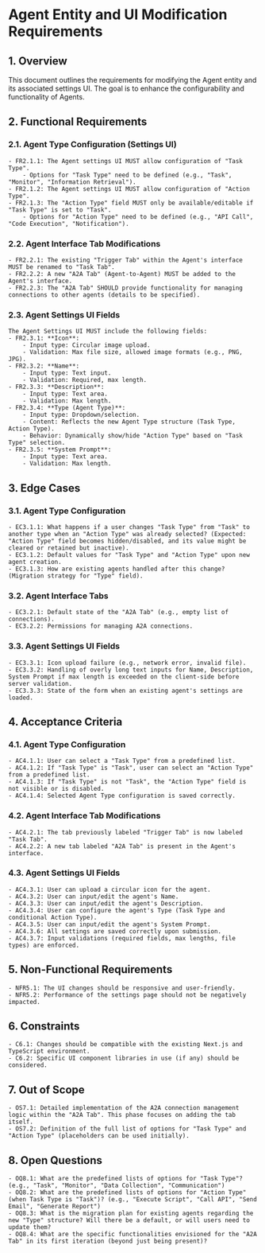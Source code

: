 # Agent Entity and UI Modification Requirements

## 1. Overview

This document outlines the requirements for modifying the Agent entity and its associated settings UI. The goal is to enhance the configurability and functionality of Agents.

## 2. Functional Requirements

### 2.1. Agent Type Configuration (Settings UI)
    - FR2.1.1: The Agent settings UI MUST allow configuration of "Task Type".
        - Options for "Task Type" need to be defined (e.g., "Task", "Monitor", "Information Retrieval").
    - FR2.1.2: The Agent settings UI MUST allow configuration of "Action Type".
    - FR2.1.3: The "Action Type" field MUST only be available/editable if "Task Type" is set to "Task".
        - Options for "Action Type" need to be defined (e.g., "API Call", "Code Execution", "Notification").

### 2.2. Agent Interface Tab Modifications
    - FR2.2.1: The existing "Trigger Tab" within the Agent's interface MUST be renamed to "Task Tab".
    - FR2.2.2: A new "A2A Tab" (Agent-to-Agent) MUST be added to the Agent's interface.
    - FR2.2.3: The "A2A Tab" SHOULD provide functionality for managing connections to other agents (details to be specified).

### 2.3. Agent Settings UI Fields
    The Agent Settings UI MUST include the following fields:
    - FR2.3.1: **Icon**:
        - Input type: Circular image upload.
        - Validation: Max file size, allowed image formats (e.g., PNG, JPG).
    - FR2.3.2: **Name**:
        - Input type: Text input.
        - Validation: Required, max length.
    - FR2.3.3: **Description**:
        - Input type: Text area.
        - Validation: Max length.
    - FR2.3.4: **Type (Agent Type)**:
        - Input type: Dropdown/selection.
        - Content: Reflects the new Agent Type structure (Task Type, Action Type).
        - Behavior: Dynamically show/hide "Action Type" based on "Task Type" selection.
    - FR2.3.5: **System Prompt**:
        - Input type: Text area.
        - Validation: Max length.

## 3. Edge Cases

### 3.1. Agent Type Configuration
    - EC3.1.1: What happens if a user changes "Task Type" from "Task" to another type when an "Action Type" was already selected? (Expected: "Action Type" field becomes hidden/disabled, and its value might be cleared or retained but inactive).
    - EC3.1.2: Default values for "Task Type" and "Action Type" upon new agent creation.
    - EC3.1.3: How are existing agents handled after this change? (Migration strategy for "Type" field).

### 3.2. Agent Interface Tabs
    - EC3.2.1: Default state of the "A2A Tab" (e.g., empty list of connections).
    - EC3.2.2: Permissions for managing A2A connections.

### 3.3. Agent Settings UI Fields
    - EC3.3.1: Icon upload failure (e.g., network error, invalid file).
    - EC3.3.2: Handling of overly long text inputs for Name, Description, System Prompt if max length is exceeded on the client-side before server validation.
    - EC3.3.3: State of the form when an existing agent's settings are loaded.

## 4. Acceptance Criteria

### 4.1. Agent Type Configuration
    - AC4.1.1: User can select a "Task Type" from a predefined list.
    - AC4.1.2: If "Task Type" is "Task", user can select an "Action Type" from a predefined list.
    - AC4.1.3: If "Task Type" is not "Task", the "Action Type" field is not visible or is disabled.
    - AC4.1.4: Selected Agent Type configuration is saved correctly.

### 4.2. Agent Interface Tab Modifications
    - AC4.2.1: The tab previously labeled "Trigger Tab" is now labeled "Task Tab".
    - AC4.2.2: A new tab labeled "A2A Tab" is present in the Agent's interface.

### 4.3. Agent Settings UI Fields
    - AC4.3.1: User can upload a circular icon for the agent.
    - AC4.3.2: User can input/edit the agent's Name.
    - AC4.3.3: User can input/edit the agent's Description.
    - AC4.3.4: User can configure the agent's Type (Task Type and conditional Action Type).
    - AC4.3.5: User can input/edit the agent's System Prompt.
    - AC4.3.6: All settings are saved correctly upon submission.
    - AC4.3.7: Input validations (required fields, max lengths, file types) are enforced.

## 5. Non-Functional Requirements
    - NFR5.1: The UI changes should be responsive and user-friendly.
    - NFR5.2: Performance of the settings page should not be negatively impacted.

## 6. Constraints
    - C6.1: Changes should be compatible with the existing Next.js and TypeScript environment.
    - C6.2: Specific UI component libraries in use (if any) should be considered.

## 7. Out of Scope
    - OS7.1: Detailed implementation of the A2A connection management logic within the "A2A Tab". This phase focuses on adding the tab itself.
    - OS7.2: Definition of the full list of options for "Task Type" and "Action Type" (placeholders can be used initially).

## 8. Open Questions
    - OQ8.1: What are the predefined lists of options for "Task Type"? (e.g., "Task", "Monitor", "Data Collection", "Communication")
    - OQ8.2: What are the predefined lists of options for "Action Type" (when Task Type is "Task")? (e.g., "Execute Script", "Call API", "Send Email", "Generate Report")
    - OQ8.3: What is the migration plan for existing agents regarding the new "Type" structure? Will there be a default, or will users need to update them?
    - OQ8.4: What are the specific functionalities envisioned for the "A2A Tab" in its first iteration (beyond just being present)?